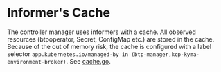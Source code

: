 # Informer's Cache

The controller manager uses informers with a cache. All observed resources (btpoperator, Secret, ConfigMap etc.) are stored in the cache. Because of the out of memory risk, the cache is configured with a label selector `app.kubernetes.io/managed-by in (btp-manager,kcp-kyma-environment-broker)`. See [cache.go](../../controllers/cache.go).